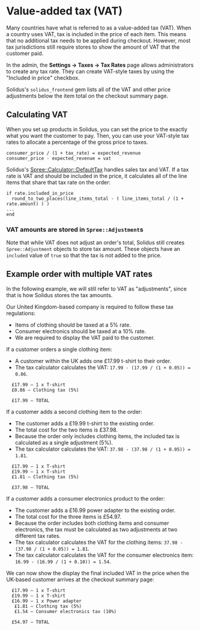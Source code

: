 # Value-added tax (VAT)

Many countries have what is referred to as a value-added tax (VAT). When a
country uses VAT, tax is included in the price of each item. This means that
no additional tax needs to be applied during checkout. However, most tax
jurisdictions still require stores to show the amount of VAT that the customer
paid.

In the admin, the **Settings -> Taxes -> Tax Rates** page allows administrators
to create any tax rate. They can create VAT-style taxes by using the "Included
in price" checkbox.

Solidus's `solidus_frontend` gem lists all of the VAT and other price
adjustments below the item total on the checkout summary page.

## Calculating VAT

When you set up products in Solidus, you can set the price to the exactly what
you want the customer to pay. Then, you can use your VAT-style tax rates to
allocate a percentage of the gross price to taxes.

```
consumer_price / (1 + tax_rate) = expected_revenue
consumer_price - expected_revenue = vat
```

Solidus's [Spree::Calculator::DefaultTax][default-tax-calculator] handles 
sales tax and VAT. If a tax rate is VAT and should be included in the price, it 
calculates all of the line items that share that tax rate on the order:

```
if rate.included_in_price
  round_to_two_places(line_items_total - ( line_items_total / (1 + rate.amount) ) )
...
end
```

[default-tax-calculator]: https://github.com/solidusio/solidus/blob/master/core/app/models/spree/calculator/default_tax.rb

### VAT amounts are stored in `Spree::Adjustment`s

Note that while VAT does not adjust an order's total, Solidus still creates
`Spree::Adjustment` objects to store tax amount. These objects have an 
`included` value of `true` so that the tax is not added to the price.

## Example order with multiple VAT rates

In the following example, we will still refer to VAT as "adjustments",
since that is how Solidus stores the tax amounts.

Our United Kingdom-based company is required to follow these tax regulations:

- Items of clothing should be taxed at a 5% rate.
- Consumer electronics should be taxed at a 10% rate.
- We are required to display the VAT paid to the customer. 

If a customer orders a single clothing item:

- A customer within the UK adds one £17.99 t-shirt to their order.
- The tax calculator calculates the VAT: `17.99 - (17.99 / (1 + 0.05)) = 0.86`.

```
  £17.99 – 1 x T-shirt
  £0.86 – Clothing tax (5%)

  £17.99 – TOTAL
```

If a customer adds a second clothing item to the order:

- The customer adds a £19.99 t-shirt to the existing order.
- The total cost for the two items is £37.98.
- Because the order only includes clothing items, the included tax is calculated
	as a single adjustment (5%).
- The tax calculator calculates the VAT: `37.98 - (37.98 / (1 + 0.05)) = 1.81`.

```
  £17.99 – 1 x T-shirt
  £19.99 – 1 x T-shirt
  £1.81 – Clothing tax (5%)

  £37.98 – TOTAL
```

If a customer adds a consumer electronics product to the order:

- The customer adds a £16.99 power adapter to the existing order.
- The total cost for the three items is £54.97.
- Because the order includes both clothing items and consumer electronics, the
	tax must be calculated as two adjustments at two different tax rates.
- The tax calculator calculates the VAT for the clothing items: `37.98 - (37.98
  / (1 + 0.05)) = 1.81`.
- The tax calculator calculates the VAT for the consumer electronics item:
  `16.99 - (16.99 / (1 + 0.10)) = 1.54`. 

We can now show the display the final included VAT in the price when the
UK-based customer arrives at the checkout summary page:	
	
```
  £17.99 – 1 x T-shirt
  £19.99 – 1 x T-shirt
  £16.99 – 1 x Power adapter
   £1.81 – Clothing tax (5%)
   £1.54 – Consumer electronics tax (10%)
  
  £54.97 – TOTAL
```
